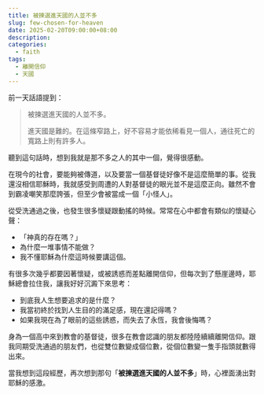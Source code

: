 ```yaml
---
title: 被揀選進天國的人並不多
slug: few-chosen-for-heaven
date: 2025-02-20T09:00:00+08:00
description:
categories:
  - faith
tags:
  - 離開信仰
  - 天國
---
```


前一天話語提到：

> 被揀選進天國的人並不多。
>
> 進天國是難的。在這條窄路上，好不容易才能依稀看見一個人，通往死亡的寬路上則有許多人。

聽到這句話時，想到我就是那不多之人的其中一個，覺得很感動。

在現今的社會，要能夠被傳道，以及要當一個基督徒好像不是這麼簡單的事。從我還沒相信耶穌時，我就感受到周遭的人對基督徒的眼光並不是這麼正向。雖然不會到霸凌嘲笑那麼誇張，但至少會被當成一個「小怪人」。

從受洗通過之後，也發生很多懷疑跟動搖的時候。常常在心中都會有類似的懷疑心聲：

- 「神真的存在嗎？」
- 為什麼一堆事情不能做？
- 我不懂耶穌為什麼這時候要講這個。

有很多次幾乎都要因著懷疑，或被誘惑而差點離開信仰，但每次到了懸崖邊時，耶穌總會拉住我，讓我好好沉澱下來思考：

- 到底我人生想要追求的是什麼？
- 我當初終於找到人生目的的滿足感，現在還記得嗎？
- 如果我現在為了眼前的這些誘惑，而失去了永恆，我會後悔嗎？

身為一個高中來到教會的基督徒，很多在教會認識的朋友都陸陸續續離開信仰。跟我同期受洗通過的朋友們，也從雙位數變成個位數，從個位數變一隻手指頭就數得出來。

當我想到這段經歷，再次想到那句「**被揀選進天國的人並不多**」時，心裡面湧出對耶穌的感激。
